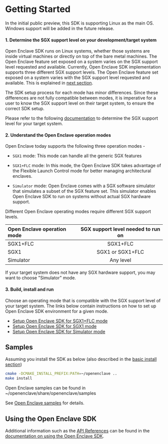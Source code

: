 # Getting Started

In the initial public preview, this SDK is supporting Linux as the main OS. Windows support will be added in the future release.

#### 1. Determine the SGX support level on your development/target system

Open Enclave SDK runs on Linux systems, whether those systems are inside virtual machines or directly on top of the bare metal machines.
The Open Enclave feature set exposed on a system varies on the SGX support level requested and available.
Currently, Open Enclave SDK implementation supports three different SGX support levels. The Open Enclave feature set exposed on a system varies with the SGX support level requested and available. This is explained in [next section](GettingStarted.md#2-understand-the-open-enclave-operation-modes). 

The SDK setup process for each mode has minor differences. Since these differences are not fully compatible between modes, it is imperative for a user to know the SGX support level on their target system, to ensure the correct SDK setup.

Please refer to the following [documentation](SGXSupportLevel.md) to determine the SGX support level for your target system.

#### 2. Understand the Open Enclave operation modes

  Open Enclave today supports the following three operation modes -

   - `SGX1` mode: This mode can handle all the generic SGX features

   - `SGX1+FLC` mode: In this mode, the Open Enclave SDK takes advantage of the Flexible Launch Control mode for
                      better managing architectural enclaves.

   - `Simulator` mode: Open Enclave comes with a SGX software simulator that simulates a subset of the
                       SGX feature set. This simulator enables Open Enclave SDK to run on systems without
                       actual SGX hardware support.

   Different Open Enclave operating modes require different SGX support levels.

   | Open Enclave operation mode|  SGX support level needed to run on |
   |:---------------------------|:-----------------------------------:|
   | SGX1+FLC                   | SGX1+FLC                            |
   | SGX1                       | SGX1 or SGX1+FLC                    |
   | Simulator                  | Any level                           |

   If your target system does not have any SGX hardware support, you may want to choose "Simulator" mode.

#### 3. Build, install and run

   Choose an operating mode that is compatible with the SGX support level of your target system.
   The links below contain instructions on how to set up Open Enclave SDK environment for a given mode.

  - [Setup Open Enclave SDK for SGX1+FLC mode](Contributors/SGX1FLCGettingStarted.md)
  - [Setup Open Enclave SDK for SGX1 mode](Contributors/SGX1GettingStarted.md)
  - [Setup Open Enclave SDK for Simulator mode](Contributors/SimulatorGettingStarted.md)

## Samples

Assuming you install the SDK as below (also described in the [basic install section](Contributors/InstallInfo.md#basic-install))

```bash
cmake -DCMAKE_INSTALL_PREFIX:PATH=~/openenclave ..
make install
```

Open Enclave samples can be found in ~/openenclave/share/openenclave/samples

See [Open Enclave samples](/samples/README.md) for details.

## Using the Open Enclave SDK

Additional information such as the [API References](using_oe_sdk.md#api-references)
can be found in the [documentation on using the Open Enclave SDK](using_oe_sdk.md).

